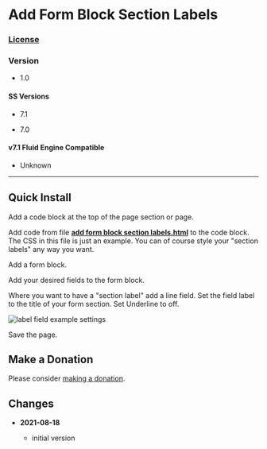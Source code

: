 # Add Form Block Section Labels

### [License][99]

### Version

  * 1.0

#### SS Versions

  * 7.1
  
  * 7.0

#### v7.1 Fluid Engine Compatible

  * Unknown

---

## Quick Install

Add a code block at the top of the page section or page.

Add code from file
**[add form block section labels.html](add%20form%20block%20section%20labels.html#L1)**
to the code block. The CSS in this file is just an example. You can of course
style your "section labels" any way you want.

Add a form block.

Add your desired fields to the form block.

Where you want to have a "section label" add a line field. Set the field label
to the title of your form section. Set Underline to off.

![label field example settings](read%20me%20assets/line%20field.png)

Save the page.

## Make a Donation

Please consider
[making a donation](https://github.com/tomsWebConsulting/twcsl#make-a-donation).

## Changes

<!-- * **2021-05-08**

  * verified code works on v7.0 using Brine template family
  * bumped version to 0.1d2
  -->
* **2021-08-18**

  * initial version

[99]: https://github.com/tomsWebConsulting/twcsl/blob/main/LICENSE.txt#L1

